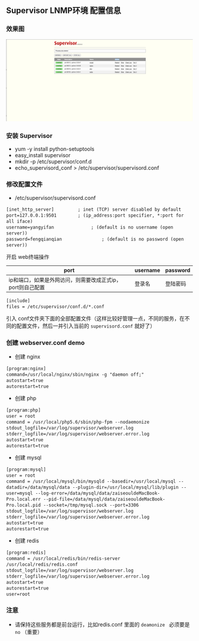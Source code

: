 ## Supervisor LNMP环境 配置信息

### 效果图

![效果图](https://raw.githubusercontent.com/tyua07/supervisor_lnmp/master/images/supervisor.png)


### 安装 Supervisor

* yum -y install python-setuptools
* easy_install supervisor
* mkdir -p /etc/supervisor/conf.d
* echo_supervisord_conf > /etc/supervisor/supervisord.conf

### 修改配置文件
* /etc/supervisor/supervisord.conf

```
[inet_http_server]         ; inet (TCP) server disabled by default
port=127.0.0.1:9501        ; (ip_address:port specifier, *:port for all iface)
username=yangyifan              ; (default is no username (open server))
password=fengqianqian               ; (default is no password (open server))

```
开启 web终端操作

port|username|password
----|--------|-------
ip和端口，如果是外网访问，则需要改成正式ip，port则自己配置|登录名|登陆密码

```
[include]
files = /etc/supervisor/conf.d/*.conf
```

引入 conf文件夹下面的全部配置文件（这样比较好管理一点，不同的服务，在不同的配置文件，然后一并引入当前的 ``` supervisord.conf ``` 就好了）

### 创建 webserver.conf demo

* 创建 nginx 

```
[program:nginx]
command=/usr/local/nginx/sbin/nginx -g "daemon off;"
autostart=true
autorestart=true
```

* 创建 php

```
[program:php]
user = root
command = /usr/local/php5.6/sbin/php-fpm --nodaemonize
stdout_logfile=/var/log/supervisor/webserver.log
stderr_logfile=/var/log/supervisor/webserver.error.log
autostart=true
autorestart=true
```

* 创建 mysql 

```
[program:mysql]
user = root
command = /usr/local/mysql/bin/mysqld --basedir=/usr/local/mysql --datadir=/data/mysql/data --plugin-dir=/usr/local/mysql/lib/plugin --user=mysql --log-error=/data/mysql/data/zaiseouldeMacBook-Pro.local.err --pid-file=/data/mysql/data/zaiseouldeMacBook-Pro.local.pid --socket=/tmp/mysql.sock --port=3306
stdout_logfile=/var/log/supervisor/webserver.log
stderr_logfile=/var/log/supervisor/webserver.error.log
autostart=true
autorestart=true
```

* 创建 redis

```
[program:redis]
command = /usr/local/redis/bin/redis-server /usr/local/redis/redis.conf
stdout_logfile=/var/log/supervisor/webserver.log
stderr_logfile=/var/log/supervisor/webserver.error.log
autostart=true
autorestart=true
user=root
```

### 注意

* 请保持这些服务都是前台运行，比如redis.conf 里面的 ```deamonize ``` 必须要是 ``` no ``` （重要）



